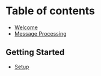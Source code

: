 # Table of contents

* [Welcome](home.md)
* [Message Processing](message-processing.md)

## Getting Started

* [Setup](getting-started/setup.md)

